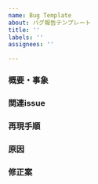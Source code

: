 ```yaml
---
name: Bug Template
about: バグ報告テンプレート
title: ''
labels: ''
assignees: ''

---
```


<!-- バグ改修のテンプレート -->
### 概要・事象 <!-- 対象URL、頻度など具体的に -->

### 関連issue <!-- あれば -->

### 再現手順 <!-- 明確に -->

### 原因 <!-- あれば -->

### 修正案 <!-- あれば -->
